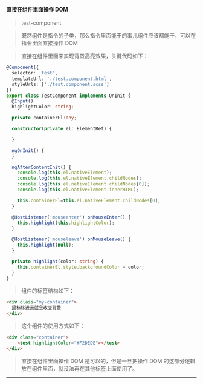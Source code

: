 #### 直接在组件里面操作 DOM

>test-component

>既然组件是指令的子类，那么指令里面能干的事儿组件应该都能干，可以在指令里面直接操作 DOM

>直接在组件里面来实现背景高亮效果，关键代码如下：

```ts
@Component({
  selector: 'test',
  templateUrl: './test.component.html',
  styleUrls: ['./test.component.scss']
})
export class TestComponent implements OnInit {
  @Input() 
  highlightColor: string;

  private containerEl:any;

  constructor(private el: ElementRef) {

  }

  ngOnInit() {
  }

  ngAfterContentInit() {
    console.log(this.el.nativeElement);
    console.log(this.el.nativeElement.childNodes);
    console.log(this.el.nativeElement.childNodes[0]);
    console.log(this.el.nativeElement.innerHTML);

    this.containerEl=this.el.nativeElement.childNodes[0];
  }

  @HostListener('mouseenter') onMouseEnter() {
    this.highlight(this.highlightColor);
  }

  @HostListener('mouseleave') onMouseLeave() {
    this.highlight(null);
  }

  private highlight(color: string) {
    this.containerEl.style.backgroundColor = color;
  }
}
```

>组件的标签结构如下：

```html
<div class="my-container">
  鼠标移进来就会改变背景
</div>
```

>这个组件的使用方式如下：

```html
<div class="container">
    <test highlightColor="#F2DEDE"></test>
</div>
```

>直接在组件里面操作 DOM 是可以的，但是一旦把操作 DOM 的这部分逻辑放在组件里面，就没法再在其他标签上面使用了。

***
